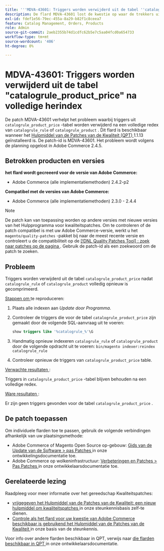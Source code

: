 ```yaml
---
title: '''MDVA-43601: Triggers worden verwijderd uit de tabel ''catalogrule_product_price'' na volledige herindex'''
description: De flard MDVA-43601 lost de kwestie op waar de trekkers uit lijst ` catalogrule_product_price ` na een volledige herindex van catalogrule_rule of ` catalogrule_product ` worden verwijderd. Deze patch is beschikbaar wanneer [Quality Patches Tool (QPT)] (/help/announcements/adobe-commerce-announcements/magento-quality-patches-released-new-tool-to-self-serve-quality-patches.md) 1.1.13 is geïnstalleerd. De patch-id is MDVA-43601. Het probleem wordt volgens de planning opgelost in Adobe Commerce 2.4.5.
exl-id: fdef1e56-79ec-455a-8a29-b82f1c8ceea7
feature: Catalog Management, Orders, Products
role: Admin
source-git-commit: 2aeb2355b74d1cdfc62b5e7c5aa04fcd0a654733
workflow-type: tm+mt
source-wordcount: '406'
ht-degree: 0%

---
```


# MDVA-43601: Triggers worden verwijderd uit de tabel &quot;catalogrule_product_price&quot; na volledige herindex

De patch MDVA-43601 verhelpt het probleem waarbij triggers uit `catalogrule_product_price` -tabel worden verwijderd na een volledige redex van `catalogrule_rule` of `catalogrule_product` . Dit flard is beschikbaar wanneer het [ Hulpmiddel van de Patches van de Kwaliteit (QPT) ](/help/announcements/adobe-commerce-announcements/magento-quality-patches-released-new-tool-to-self-serve-quality-patches.md) 1.1.13 geïnstalleerd is. De patch-id is MDVA-43601. Het probleem wordt volgens de planning opgelost in Adobe Commerce 2.4.5.

## Betrokken producten en versies

**het flard wordt gecreeerd voor de versie van Adobe Commerce:**

* Adobe Commerce (alle implementatiemethoden) 2.4.2-p2

**Compatibel met de versies van Adobe Commerce:**

* Adobe Commerce (alle implementatiemethoden) 2.3.0 - 2.4.4

>[!NOTE]
>
>De patch kan van toepassing worden op andere versies met nieuwe versies van het Hulpprogramma voor kwaliteitspatches. Om te controleren of de patch compatibel is met uw Adobe Commerce-versie, werkt u het `magento/quality-patches` -pakket bij naar de meest recente versie en controleert u de compatibiliteit op de [[!DNL Quality Patches Tool] : zoek naar patches op de pagina ](https://experienceleague.adobe.com/tools/commerce-quality-patches/index.html) . Gebruik de patch-id als een zoekwoord om de patch te zoeken.

## Probleem

Triggers worden verwijderd uit de tabel `catalogrule_product_price` nadat `catalogrule_rule` of `catalogrule_product` volledig opnieuw is gecomprimeerd.

<u> Stappen om </u> te reproduceren:

1. Plaats alle indexen aan *Update door Programma*.
1. Controleer de triggers die voor de tabel `catalogrule_product_price` zijn gemaakt door de volgende SQL-aanvraag uit te voeren:

   ```sql
   show triggers like '%catalogrule_%'\G
   ```

1. Handmatig opnieuw indexeren `catalogrule_rule` of `catalogrule_product` door de volgende opdracht uit te voeren: `bin/magento indexer:reindex catalogrule_rule`
1. Controleer opnieuw de triggers van `catalogrule_product_price` table.

<u> Verwachte resultaten </u>:

Triggers in `catalogrule_product_price` -tabel blijven behouden na een volledige redex.

<u> Ware resultaten </u>:

Er zijn geen triggers gevonden voor de tabel `catalogrule_product_price` .

## De patch toepassen

Om individuele flarden toe te passen, gebruik de volgende verbindingen afhankelijk van uw plaatsingsmethode:

* Adobe Commerce of Magento Open Source op-gebouw: [ Gids van de Update van de Software > pas Patches ](https://experienceleague.adobe.com/en/docs/commerce-operations/tools/quality-patches-tool/usage) in onze ontwikkelingsdocumentatie toe.
* Adobe Commerce op wolkeninfrastructuur: [ Verbeteringen en Patches > Pas Patches ](https://experienceleague.adobe.com/en/docs/commerce-cloud-service/user-guide/develop/upgrade/apply-patches) in onze ontwikkelaarsdocumentatie toe.

## Gerelateerde lezing

Raadpleeg voor meer informatie over het gereedschap Kwaliteitspatches:

* [ vrijgegeven het Hulpmiddel van de Patches van de Kwaliteit: een nieuw hulpmiddel om kwaliteitspatches ](/help/announcements/adobe-commerce-announcements/magento-quality-patches-released-new-tool-to-self-serve-quality-patches.md) in onze steunkennisbasis zelf-te dienen.
* [ Controle als het flard voor uw kwestie van Adobe Commerce beschikbaar is gebruikend het Hulpmiddel van de Patches van de Kwaliteit ](/help/support-tools/patches-available-in-qpt-tool/check-patch-for-magento-issue-with-magento-quality-patches.md) in onze basis van de steunkennis.

Voor info over andere flarden beschikbaar in QPT, verwijs naar [ die flarden beschikbaar in QPT ](https://experienceleague.adobe.com/tools/commerce-quality-patches/index.html) in onze ontwikkelaarsdocumentatie.
